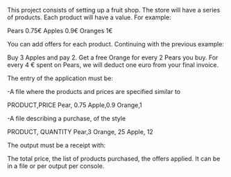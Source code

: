 This project consists of setting up a fruit shop. 
The store will have a series of products. 
Each product will have a value. For example:

Pears 0.75€
Apples 0.9€
Oranges 1€

You can add offers for each product. Continuing with the previous example:

Buy 3 Apples and pay 2.
Get a free Orange for every 2 Pears you buy.
For every 4 € spent on Pears, we will deduct one euro from your final invoice.

The entry of the application must be:

-A file where the products and prices are specified similar to 

PRODUCT,PRICE
Pear, 0.75
Apple,0.9
Orange,1

-A file describing a purchase, of the style

PRODUCT, QUANTITY
Pear,3
Orange, 25
Apple, 12

The output must be a receipt with:

The total price, the list of products purchased, the offers applied. It can be in a file or per output per console.
